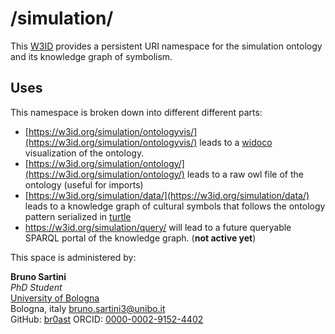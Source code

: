 # /simulation/
This [W3ID](https://w3id.org) provides a persistent URI namespace for the simulation ontology and its knowledge graph of symbolism.

## Uses
This namespace is broken down into different different parts:
* [https://w3id.org/simulation/ontologyvis/](https://w3id.org/simulation/ontologyvis/) leads to a [widoco](https://github.com/dgarijo/Widoco) visualization of the ontology.
* [https://w3id.org/simulation/ontology/](https://w3id.org/simulation/ontology/) leads to a raw owl file of the ontology (useful for imports)
* [https://w3id.org/simulation/data/](https://w3id.org/simulation/data/) leads to a knowledge graph of cultural symbols that follows the ontology pattern serialized in [turtle](https://www.w3.org/TR/turtle/) 
* https://w3id.org/simulation/query/ will lead to a future queryable SPARQL portal of the knowledge graph. (**not active yet**)

This space is administered by:  

**Bruno Sartini**  
*PhD Student*  
[University of Bologna](https://www.unibo.it/)  
Bologna, italy
<bruno.sartini3@unibo.it>  
GitHub: [br0ast](https://github.com/br0ast)
ORCID: [0000-0002-9152-4402](https://orcid.org/0000-0002-9152-4402)  